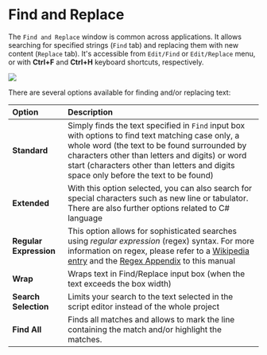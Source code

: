# Find and Replace

The `Find and Replace` window is common across applications. It allows searching for specified strings  \(`Find` tab\) and replacing them with new content \(`Replace` tab\). It's accessible from `Edit/Find` or `Edit/Replace` menu, or with **Ctrl+F** and **Ctrl+H** keyboard shortcuts, respectively.

![](https://raw.githubusercontent.com/G1ANT-Robot/G1ANT.Manual/raw/develop/-assets/find.jpg)

There are several options available for finding and/or replacing text:

| Option | Description |
| :--- | :--- |
| **Standard** | Simply finds the text specified in `Find` input box with options to find text matching case only, a whole word \(the text to be found surrounded by characters other than letters and digits\) or word start \(characters other than letters and digits space only before the text to be found\) |
| **Extended** | With this option selected, you can also search for special characters such as new line or tabulator. There are also further options related to C\# language |
| **Regular Expression** | This option allows for sophisticated searches using _regular expression_ \(regex\) syntax. For more information on regex, please refer to a [Wikipedia entry](https://en.wikipedia.org/wiki/Regular_expression) and the [Regex Appendix](../../appendices/regex.md) to this manual |
| **Wrap** | Wraps text in Find/Replace input box \(when the text exceeds the box width\) |
| **Search Selection** | Limits your search to the text selected in the script editor instead of the whole project |
| **Find All** | Finds all matches and allows to mark the line containing the match and/or highlight the matches. |


